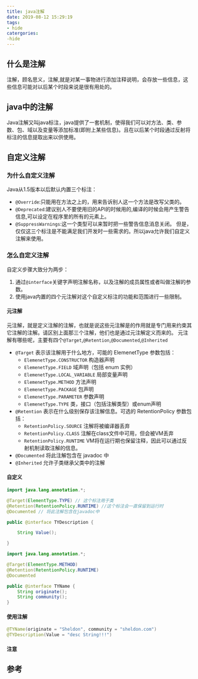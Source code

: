 ```yaml
---
title: java注解
date: 2019-08-12 15:29:19
tags:
- hide
catergories:
-hide
---
```

## 什么是注解
注解，顾名思义，注解,就是对某一事物进行添加注释说明，会存放一些信息，这些信息可能对以后某个时段来说是很有用处的。
<!--more-->
## java中的注解
Java注解又叫java标注，java提供了一套机制，使得我们可以对方法、类、参数、包、域以及变量等添加标准(即附上某些信息)。且在以后某个时段通过反射将标注的信息提取出来以供使用。

## 自定义注解
### 为什么自定义注解
Java从1.5版本以后默认内置三个标注：
- `@Override`:只能用在方法之上的，用来告诉别人这一个方法是改写父类的。
- `@Deprecated`:建议别人不要使用旧的API的时候用的,编译的时候会用产生警告信息,可以设定在程序里的所有的元素上。
- `@SuppressWarnings`:这一个类型可以来暂时把一些警告信息消息关闭。
但是，仅仅这三个标注是不能满足我们开发时一些需求的。所以java允许我们自定义注解来使用。
### 怎么自定义注解
自定义步骤大致分为两步：
1. 通过`@interface`关键字声明注解名称，以及注解的成员属性或者叫做注解的参数。
2. 使用java内置的四个元注解对这个自定义标注的功能和范围进行一些限制。

#### 元注解
元注解，就是定义注解的注解，也就是说这些元注解是的作用就是专门用来约束其它注解的注解。请区别上面那三个注解，他们也是通过元注解定义而来的。
元注解有哪些呢，主要有四个`@Target`,`@Retention`,`@Documented`,`@Inherited`

- `@Target` 表示该注解用于什么地方，可能的 ElemenetType 参数包括： 
    - `ElemenetType.CONSTRUCTOR` 构造器声明 
    - `ElemenetType.FIELD` 域声明（包括 enum 实例） 
    - `ElemenetType.LOCAL_VARIABLE` 局部变量声明 
    - `ElemenetType.METHOD` 方法声明 
    - `ElemenetType.PACKAGE` 包声明 
    - `ElemenetType.PARAMETER` 参数声明 
    - `ElemenetType.TYPE` 类，接口（包括注解类型）或enum声明 
- `@Retention` 表示在什么级别保存该注解信息。可选的 RetentionPolicy 参数包括： 
    - `RetentionPolicy.SOURCE` 注解将被编译器丢弃 
    - `RetentionPolicy.CLASS` 注解在class文件中可用，但会被VM丢弃 
    - `RetentionPolicy.RUNTIME` VM将在运行期也保留注释，因此可以通过反射机制读取注解的信息。 
- `@Documented` 将此注解包含在 javadoc 中 
- `@Inherited` 允许子类继承父类中的注解 
#### 自定义

```java
import java.lang.annotation.*;

@Target(ElementType.TYPE) // 这个标注用于类
@Retention(RetentionPolicy.RUNTIME) //这个标注会一直保留到运行时
@Documented // 将此注解包含在javadoc中

public @interface TYDescription {

    String Value();

}
```

```java
import java.lang.annotation.*;

@Target(ElementType.METHOD)
@Retention(RetentionPolicy.RUNTIME)
@Documented

public @interface TYName {
    String originate();
    String community();
}
```
#### 使用注解

```java
@TYName(originate = "Sheldon", community = "sheldon.com")
@TYDescription(Value = "desc String!!!")
```
#### 注意
## 参考